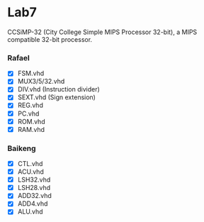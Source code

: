 # Lab7
CCSiMP-32 (City College Simple MIPS Processor 32-bit), a MIPS compatible 32-bit processor.

### Rafael
- [x] FSM.vhd
- [x] MUX3/5/32.vhd
- [x] DIV.vhd (Instruction divider)
- [x] SEXT.vhd (Sign extension)
- [x] REG.vhd
- [x] PC.vhd
- [x] ROM.vhd
- [x] RAM.vhd

### Baikeng	
- [x] CTL.vhd
- [x] ACU.vhd
- [x] LSH32.vhd
- [x] LSH28.vhd
- [x] ADD32.vhd
- [x] ADD4.vhd
- [x] ALU.vhd
